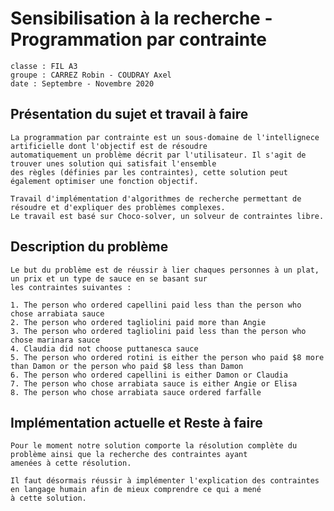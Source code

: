 # Sensibilisation à la recherche - Programmation par contrainte

    classe : FIL A3
    groupe : CARREZ Robin - COUDRAY Axel
    date : Septembre - Novembre 2020
    
## Présentation du sujet et travail à faire
    
    La programmation par contrainte est un sous-domaine de l'intellignece artificielle dont l'objectif est de résoudre 
    automatiquement un problème décrit par l'utilisateur. Il s'agit de trouver unes solution qui satisfait l'ensemble 
    des règles (définies par les contraintes), cette solution peut également optimiser une fonction objectif. 
    
    Travail d'implémentation d'algorithmes de recherche permettant de résoudre et d'expliquer des problèmes complexes.
    Le travail est basé sur Choco-solver, un solveur de contraintes libre.
    
## Description du problème

    Le but du problème est de réussir à lier chaques personnes à un plat, un prix et un type de sauce en se basant sur 
    les contraintes suivantes : 
    
    1. The person who ordered capellini paid less than the person who chose arrabiata sauce
    2. The person who ordered tagliolini paid more than Angie
    3. The person who ordered tagliolini paid less than the person who chose marinara sauce
    4. Claudia did not choose puttanesca sauce
    5. The person who ordered rotini is either the person who paid $8 more than Damon or the person who paid $8 less than Damon
    6. The person who ordered capellini is either Damon or Claudia
    7. The person who chose arrabiata sauce is either Angie or Elisa
    8. The person who chose arrabiata sauce ordered farfalle
    
## Implémentation actuelle et Reste à faire

    Pour le moment notre solution comporte la résolution complète du problème ainsi que la recherche des contraintes ayant
    amenées à cette résolution.
    
    Il faut désormais réussir à implémenter l'explication des contraintes en langage humain afin de mieux comprendre ce qui a mené
    à cette solution.